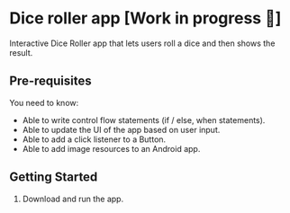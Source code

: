 Dice roller app [Work in progress 🚧]
=======================================

Interactive Dice Roller app that lets users roll a dice and then shows the result.

Pre-requisites
--------------

You need to know:
- Able to write control flow statements (if / else, when statements).
- Able to update the UI of the app based on user input.
- Able to add a click listener to a Button.
- Able to add image resources to an Android app.


Getting Started
---------------

1. Download and run the app.
